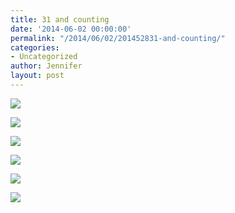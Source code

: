 ```yaml
---
title: 31 and counting
date: '2014-06-02 00:00:00'
permalink: "/2014/06/02/201452831-and-counting/"
categories:
- Uncategorized
author: Jennifer
layout: post
---
```


<div class="image-gallery-wrapper">
  <p>
    <img src="http://static1.squarespace.com/static/50db6bb3e4b015296cd43789/50dfa5b1e4b0dc6320e0b5ea/538cc941e4b022cc4c7d1ef1/1401735519849/2014-05-09+09.10.54.jpg.54.jpg?format=original" />
  </p>

  <p>
    <img src="http://static1.squarespace.com/static/50db6bb3e4b015296cd43789/50dfa5b1e4b0dc6320e0b5ea/538cc963e4b022cc4c7d1f36/1401735534544/2014-05-09+08.38.26.jpg.26.jpg?format=original" />
  </p>

  <p>
    <img src="http://static1.squarespace.com/static/50db6bb3e4b015296cd43789/50dfa5b1e4b0dc6320e0b5ea/538cc94be4b022cc4c7d1f09/1401738662765/2014-05-09+09.02.06.jpg.06.jpg?format=original" />
  </p>

  <p>
    <img src="http://static1.squarespace.com/static/50db6bb3e4b015296cd43789/50dfa5b1e4b0dc6320e0b5ea/538cc946e4b022cc4c7d1efa/1401738581082/2014-05-09+09.02.23.jpg.23.jpg?format=original" />
  </p>

  <p>
    <img src="http://static1.squarespace.com/static/50db6bb3e4b015296cd43789/50dfa5b1e4b0dc6320e0b5ea/538cc954e4b022cc4c7d1f1b/1401738743628/2014-05-09+09.00.10.jpg.10.jpg?format=original" />
  </p>

  <p>
    <img src="http://static1.squarespace.com/static/50db6bb3e4b015296cd43789/50dfa5b1e4b0dc6320e0b5ea/538cc959e4b022cc4c7d1f20/1401738734052/2014-05-09+08.51.53.jpg.53.jpg?format=original" />
  </p>
</div>
